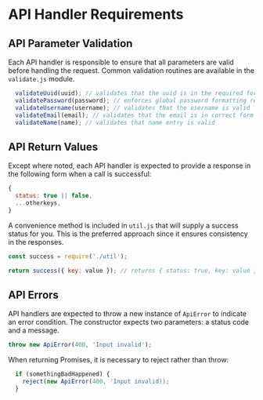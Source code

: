 # API Handler Requirements

## API Parameter Validation

Each API handler is responsible to ensure that all parameters are valid before handling
the request. Common validation routines are available in the `validate.js` module.

```javascript
  validateUuid(uuid); // validates that the uuid is in the required form
  validatePassword(password); // enforces global password formatting requirements
  validateUsername(username); // validates that the username is valid
  validateEmail(email); // validates that the email is in correct form per RFC specifications
  validateName(name); // validates that name entry is valid
```

## API Return Values

Except where noted, each API handler is expected to provide a response in the following form when a call is successful:

```javascript
{
  status: true || false,
  ...otherkeys,
}
```

A convenience method is included in `util.js` that will supply a success status for you. This is the preferred approach since it ensures consistency in the responses.

```javascript
const success = require('./util');

return success({ key: value }); // returns { status: true, key: value }
```

## API Errors

API handlers are expected to throw a new instance of `ApiError` to indicate an error condition. The
constructor expects two parameters: a status code and a message.

```javascript
throw new ApiError(400, 'Input invalid');
```

When returning Promises, it is necessary to reject rather than throw:

```javascript
  if (somethingBadHappened) {
    reject(new ApiError(400, 'Input invalid));
  }
```
